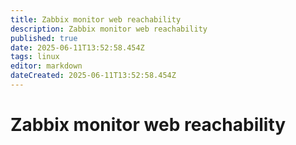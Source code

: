 ```yaml
---
title: Zabbix monitor web reachability
description: Zabbix monitor web reachability
published: true
date: 2025-06-11T13:52:58.454Z
tags: linux
editor: markdown
dateCreated: 2025-06-11T13:52:58.454Z
---
```


# Zabbix monitor web reachability

